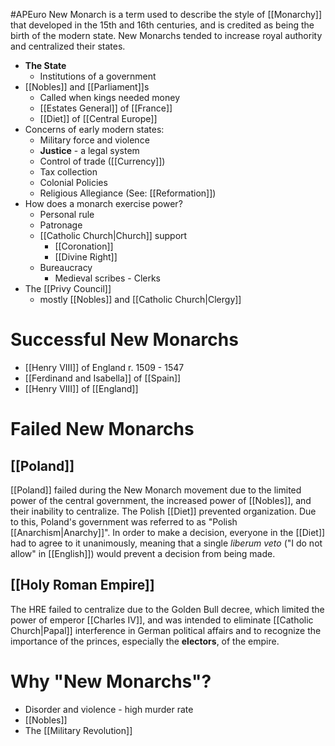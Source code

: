 #APEuro 
New Monarch is a term used to describe the style of [[Monarchy]] that developed in the 15th and 16th centuries, and is credited as being the birth of the modern state. New Monarchs tended to increase royal authority and centralized their states.
- **The State**
	- Institutions of a government
- [[Nobles]] and [[Parliament]]s
	- Called when kings needed money
	- [[Estates General]] of [[France]]
	- [[Diet]] of [[Central Europe]]
- Concerns of early modern states:
	- Military force and violence
	- **Justice** - a legal system
	- Control of trade ([[Currency]])
	- Tax collection
	- Colonial Policies
	- Religious Allegiance (See: [[Reformation]])
- How does a monarch exercise power?
	- Personal rule
	- Patronage
	- [[Catholic Church|Church]] support
		- [[Coronation]]
		- [[Divine Right]]
	- Bureaucracy
		- Medieval scribes - Clerks
- The [[Privy Council]]
	- mostly [[Nobles]] and [[Catholic Church|Clergy]]
# Successful New Monarchs
- [[Henry VIII]] of England r. 1509 - 1547
- [[Ferdinand and Isabella]] of [[Spain]]
- [[Henry VIII]] of [[England]]
# Failed New Monarchs
## [[Poland]]
[[Poland]] failed during the New Monarch movement due to the limited power of the central government, the increased power of [[Nobles]], and their inability to centralize. The Polish [[Diet]] prevented organization. Due to this, Poland's government was referred to as "Polish [[Anarchism|Anarchy]]". In order to make a decision, everyone in the [[Diet]] had to agree to it unanimously, meaning that a single *liberum veto* ("I do not allow" in [[English]]) would prevent a decision from being made.

## [[Holy Roman Empire]]
The HRE failed to centralize due to the Golden Bull decree, which limited the power of emperor [[Charles IV]], and was intended to eliminate [[Catholic Church|Papal]] interference in German political affairs and to recognize the importance of the princes, especially the **electors**, of the empire.
# Why "New Monarchs"?
- Disorder and violence - high murder rate
- [[Nobles]]
- The [[Military Revolution]]